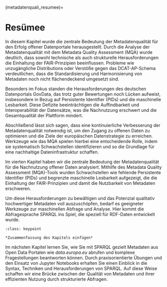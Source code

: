 (metadatenquali_resumee)=
# Resümee

In diesem Kapitel wurde die zentrale Bedeutung der Metadatenqualität für den Erfolg offener Datenportale herausgestellt. Durch die Analyse der Metadatenqualität mit dem Metadata Quality Assessment (MQA) wurde deutlich, dass sowohl technische als auch strukturelle Herausforderungen die Einhaltung der FAIR-Prinzipien beeinflussen. Probleme wie unzugängliche Distributions oder Verstöße gegen das DCAT-AP-Schema verdeutlichen, dass die Standardisierung und Harmonisierung von Metadaten noch nicht flächendeckend umgesetzt sind.

Besonders im Fokus standen die Herausforderungen des deutschen Datenportals GovData, das trotz guter Bewertungen noch Lücken aufweist, insbesondere in Bezug auf Persistente Identifier (PIDs) und die maschinelle Lesbarkeit. Diese Defizite beeinträchtigen die Auffindbarkeit und Interoperabilität der Datensätze, was die Nachnutzung erschwert und die Gesamtqualität der Plattform mindert.

Abschließend lässt sich sagen, dass eine kontinuierliche Verbesserung der Metadatenqualität notwendig ist, um den Zugang zu offenen Daten zu optimieren und die Ziele der europäischen Datenstrategie zu erreichen. Werkzeuge wie das MQA spielen hierbei eine entscheidende Rolle, indem sie systematisch Schwachstellen identifizieren und so die Grundlage für eine nachhaltige Dateninfrastruktur schaffen.

Im vierten Kapitel haben wir die zentrale Bedeutung der Metadatenqualität für die Nachnutzung offener Daten analysiert. Mithilfe des Metadata Quality Assessment (MQA)-Tools wurden Schwachstellen wie fehlende Persistente Identifier (PIDs) und begrenzte maschinelle Lesbarkeit aufgezeigt, die die Einhaltung der FAIR-Prinzipien und damit die Nutzbarkeit von Metadaten erschweren.

Um diese Herausforderungen zu bewältigen und das Potenzial qualitativ hochwertiger Metadaten voll auszuschöpfen, bedarf es geeigneter Werkzeuge zur maschinellen Abfrage und Analyse. Hier kommt die Abfragesprache SPARQL ins Spiel, die speziell für RDF-Daten entwickelt wurde.

```{admonition} Was  Sie mitnehmen sollten
:class: keypoint

*Zusammenfassung des Kapitels einfügen*
```

Im nächsten Kapitel lernen Sie, wie Sie mit SPARQL gezielt Metadaten aus Open Data Portalen wie *data.europa.eu* abrufen und komplexe Fragestellungen beantworten können. Durch praxisorientierte Übungen und den Einsatz von Jupyter Notebooks erhalten Sie einen Einblick in die Syntax, Techniken und Herausforderungen von SPARQL. Auf diese Weise schaffen wir eine Brücke zwischen der Qualität von Metadaten und ihrer effizienten Nutzung durch strukturierte Abfragen.